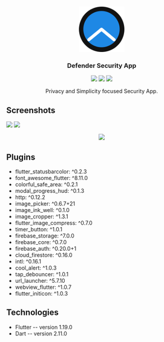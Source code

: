 <p align="center">
    <img src="https://github.com/Jay-Tillu/Defender-Security-App/blob/master/assets/images/logo.png?raw=true" alt="PhonePe App Logo" width="120" height="120">
  </a>
</p>

<h3 align="center">Defender Security App</h3>


<p align="center">
  <img src="https://img.shields.io/github/issues/Jay-Tillu/Xylophone">
  <img src="https://img.shields.io/github/forks/Jay-Tillu/Xylophone">
  <img src="https://img.shields.io/github/stars/Jay-Tillu/Xylophone">
</p>

<p align="center">
Privacy and Simplicity focused Security App.
</p>


## Screenshots


<p float="middle">
  <img src="https://github.com/Jay-Tillu/Defender-Security-App/blob/master/assets/images/image6.jpg?raw=true" width="300" />
  <img src="https://github.com/Jay-Tillu/Defender-Security-App/blob/master/assets/images/image6.jpg?raw=true" width="300" /> 
 
</p>

<p align="center">
  <img src="https://github.com/Jay-Tillu/Defender-Security-App/blob/master/assets/images/image6.jpg?raw=true">
</p>

## Plugins

* flutter_statusbarcolor: ^0.2.3
* font_awesome_flutter: ^8.11.0
* colorful_safe_area: ^0.2.1
* modal_progress_hud: ^0.1.3
* http: ^0.12.2
* image_picker: ^0.6.7+21
* image_ink_well: ^0.1.0
* image_cropper: ^1.3.1
* flutter_image_compress: ^0.7.0
* timer_button: ^1.0.1
* firebase_storage: ^7.0.0
* firebase_core: ^0.7.0
* firebase_auth: ^0.20.0+1
* cloud_firestore: ^0.16.0
* intl: ^0.16.1
* cool_alert: ^1.0.3
* tap_debouncer: ^1.0.1
* url_launcher: ^5.7.10
* webview_flutter: ^1.0.7
* flutter_initicon: ^1.0.3


## Technologies

* Flutter -- version 1.19.0
* Dart -- version 2.11.0
